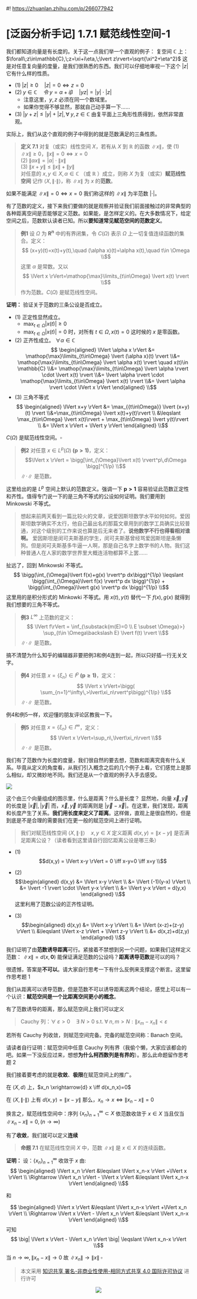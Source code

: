 #! https://zhuanlan.zhihu.com/p/266077942
# [泛函分析手记] 1.7.1 赋范线性空间-1
我们都知道向量是有长度的。关于这一点我们举一个直观的例子：
复空间 $\mathbb{C}$ 上：$\forall\;z\in\mathbb{C},\;z=\xi+i\eta,\;\lvert z\rvert=\sqrt{\xi^2+\eta^2}$ 
这是对任意复向量的度量，是我们很熟悉的东西。我们可以仔细地审视一下这个 $\lvert z\rvert$ 它有什么样的性质。
- $(1)\;\lvert z\rvert \geqslant 0 \quad \lvert z\rvert =0\iff z=0$
- $(2)\; y \in \mathbb{C} \quad 令\;y=\alpha+i\beta \quad \lvert yz\rvert = \lvert y \rvert \cdot \lvert z \rvert$ 
  - 注意这里，$y,z$ 必须在同一个数域里。
  - 如果你觉得不够显然，那就自己动手算一下……
- $(3)\;\lvert y+z\rvert \leqslant \lvert y \rvert + \lvert z\rvert, \forall \; y,z \in \mathbb{C}$ 由复平面上三角形性质得到，依然非常直观。

实际上，我们从这个直观的例子中得到的就是范数满足的三条性质。

> **定义 7.1** 对复（或实）线性空间 $X$，若有从 $X$ 到 $\mathbb{R}$ 的函数 $\lVert x \rVert$，使
$(1)\;\lVert x \rVert \geqslant 0，\lVert x\rVert =0\iff x=0$      
$(2)\;\lVert \alpha x\rVert=\lvert \alpha\rvert\cdot\lVert x\rVert$     
$(3)\;\lVert x+y\rVert \leqslant \lVert x\rVert + \lVert y\rVert$     
对任意的 $x,y \in X,\alpha\in\mathbb{C}$ （或 $\mathbb{R}$ ）成立，则称 $X$ 为复（或实）**赋范线性空间** 记作 $\langle X,\lVert\cdot\rVert\rangle$，称 $\lVert x \rVert$ 为 $x$ 的**范数**。

如果不能满足 $\lVert x\rVert =0\iff x=0$ 我们称这样的 $\lVert x\rVert$ 为半范数 $\lvert \cdot \rvert$。

有了范数的定义，接下来我们要做的就是观察并验证我们前面接触过的非常典型的各种距离空间是否能够定义范数。如果能，是怎样定义的。在大多数情况下，给定空间之后，范数默认读者已知。所以**要知道常见赋范空间的范数定义**。
> **例1** 设 $\Omega$ 为 $\mathbf{R^n}$ 中的有界闭集，令 $C(\Omega)$ 表示  $\Omega$ 上一切复值连续函数的集合。定义：
> $$
> (x+y)(t)=x(t)+y(t),\quad (\alpha x)(t)=\alpha x(t),\quad t\in \Omega \\$$
> 这里 $\alpha$ 是常数。又以
> $$
> \lVert x \rVert=\mathop{\max}\limits_{t\in\Omega} \lvert x(t) \rvert \\$$
> 作为范数。$C(\Omega)$ 是赋范线性空间。

**证明：** 验证关于范数的三条公设是否成立。
- $(1)$ 正定性显然成立。 
  - $\max_{t\in\Omega} \lvert x(t) \rvert \geqslant 0$ 
  - $\max_{t\in\Omega} \lvert x(t) \rvert = 0$ 时，对所有 $t\in \Omega,\,x(t)=0$ 这时候的 $x$ 是零函数。
- $(2)$ 正齐性成立。 $\forall \alpha \in \mathbb{C}$
  $$
  \begin{aligned}
  \lVert \alpha x \rVert  &= \mathop{\max}\limits_{t\in\Omega} \lvert (\alpha x)(t) \rvert \\&= \mathop{\max}\limits_{t\in\Omega} \lvert \alpha x(t) \rvert \quad x(t)\in \mathbb{C} \\&= \mathop{\max}\limits_{t\in\Omega} \lvert \alpha \rvert \cdot \lvert x(t) \rvert \\&= \lvert \alpha \rvert \cdot \mathop{\max}\limits_{t\in\Omega} \lvert x(t) \rvert \\&= \lvert \alpha \rvert \cdot \lVert x \rVert
  \end{aligned} \\$$
- $(3)$ 三角不等式
$$
\begin{aligned}
\lVert x+y \rVert &= \max_{{t\in\Omega}} \lvert (x+y)(t) \rvert \\&=\max_{t\in\Omega} \lvert x(t)+y(t)\rvert \\ &\leqslant \max_{t\in\Omega} \lvert x(t)\rvert + \max_{t\in\Omega} \lvert y(t)\rvert \\ &= \lVert x \rVert + \lVert y \rVert
\end{aligned} \\$$

$C(\Omega)$ 是赋范线性空间。$\square$

> **例2** 对任意 $x \in L^p(\Omega)\;\bm{(p>1)}$，定义：
> $$\lVert x \rVert = \bigg[\int_{\Omega}\lvert x(t) \rvert^p\,d\Omega \bigg]^{1/p} \\$$
> $\lVert \cdot \rVert$  是范数。

这里给出的是 $L^p$ 空间上默认的范数定义。强调一下 $\bm{p>1}$
容易验证此范数正定性和齐性。值得专门说一下的是三角不等式的公设如何证明。我们要用到 Minkowski 不等式。
> 想起来前两天看到一篇比较火的文章，说爱因斯坦数学水平如何如何。爱因斯坦数学确实不太行，他自己最出名的那篇文章用到的数学工具确实比较普通，对这个级别的工作来说也算是后无来者了。**说他数学不行也得看相对谁啊。** 爱因斯坦是闵可夫斯基的学生，闵可夫斯基曾经骂爱因斯坦是条懒狗。但是闵可夫斯基多牛逼一人啊，那是自己名字上数学书的人物。我们这种普通人在人家的数学世界里大概连活物都算不上罢……

扯远了，回到 Minkowski 不等式。
$$ \bigg(\int_{\Omega}\lvert f(x)+g(x) \rvert^p dx\bigg)^{1/p} \leqslant \bigg(\int_{\Omega}\lvert f(x) \rvert^p dx \bigg)^{1/p} + \bigg(\int_{\Omega}\lvert g(x) \rvert^p dx \bigg)^{1/p} \\$$
这里用的是积分形式的 Minkowki 不等式。用 $x(t),y(t)$ 替代一下 $f(x),g(x)$ 就得到我们想要的三角不等式。

> **例3** $L^\infty$ 上范数的定义：
> $$
> \lVert f\rVert = \inf_{\substack{m(E)=0 \\ E \subset \Omega}>} \sup_{t\in \Omega\backslash E} \lvert f(t) \rvert \\$$
> $\lVert \cdot \rVert$  是范数。     

搞不清楚为什么知乎的编辑器非要把例3和例4连到一起，所以只好插一行无关文字。

> **例4** 对任意 $x=\{\xi_n\} \in l^p \;\bm{(p\geqslant 1)}$，定义：
> $$
>\lVert x \rVert=\bigg( \sum_{n=1}^\infty\,>\lvert\xi_n\rvert^p\bigg)^{1/p} \\$$
>$\lVert \cdot \rVert$ 是范数。

例4和例5一样，欢迎懂的朋友评论区教我一下。

> **例5** 对任意 $x=\{\xi_n\} \in l^\infty$，定义：
> $$
> \lVert x \rVert=\sup_n\,\lvert\xi_n\rvert \\$$
> $\lVert \cdot \rVert$  是范数。

我们有了范数作为长度的度量，我们很自然的要去想，范数和距离究竟有什么关系。毕竟从定义的角度看，从我们引入概念之后的几个例子上看，它们感觉上是那么相似，却又微妙地不同。我们还是从一个直观的例子入手去感受。

![](https://pic3.zhimg.com/80/v2-b79f1230727d3de43a8b680e32c69782_720w.jpg)

这个由三个向量组成的图示里，什么是距离？什么是长度？
显然地，向量 $\vec{x},\vec{y}$ 的长度是 $\lvert \vec{x} \rvert, \lvert \vec{y} \rvert$ 而，$\vec{x},\vec{y}$ 的距离则是 $\lvert \vec{y}-\vec{x} \rvert$。在这里，我们发现，距离和长度产生了关系。**我们用长度来定义了距离**。这样做，直观上是很自然的，但是到底是不是合理的需要我们在更一般的赋范空间上进行证明。

> 我们对赋范线性空间 $\langle X,\lVert \cdot \rVert \rangle \quad x,y \in X$
> 定义距离 $d(x,y) = \lVert x-y \rVert$ 是否满足距离公设？（读者看到这里请自行回忆距离公设是哪三条）

- $(1)$ 
$$d(x,y) = \lVert x-y \rVert = 0 \iff x-y=0 \iff x=y \\$$

- $(2)$ 
$$\begin{aligned} d(x,y) &= \lVert x-y \rVert \\ &= \lVert (-1)(y-x) \rVert \\ &= \lvert -1 \rvert \cdot \lVert y-x \rVert \\ &= \lVert y-x \rVert = d(y,x) \end{aligned} \\$$ 
这里利用了范数公设的正齐性证明。
- $(3)$ 
$$\begin{aligned} d(x,y) &= \lVert x-y \rVert \\ &= \lVert (x-z)+(z-y) \rVert \\ &\leqslant \lVert x-z \rVert + \lVert z-y \rVert \\ &= d(x,z)+d(z,y) \end{aligned} \\$$

我们证明了由**范数诱导距离**可行。紧接着不禁想到另一个问题，如果我们这样定义范数：
$\lVert x \rVert = d(x,\bm{0})$ 能保证满足范数的公设吗？**距离诱导范数**是可以的吗？

很遗憾，答案是**不可以**。请大家自行思考一下有什么反例来支撑这个断言。这里留作思考题 $1$

我们从距离可以诱导范数，但是范数不可以诱导距离这两个结论，感觉上可以有一个认识：**赋范空间是一个比距离空间更小的概念**。

有了范数诱导的距离，那么赋范空间上我们可以定义 
> $\mathrm{Cauchy}$ 列：$\forall \;\varepsilon > 0\quad\exists \;N>0 \;\mathrm{s.t.} \;\forall \;n,m>N:\|x_m-x_n\|<\varepsilon$

若所有 $\mathrm{Cauchy}$ 列收敛，则赋范空间完备。完备的赋范空间称：$\mathrm{Banach}$ 空间。

请读者自行证明：赋范空间中任意 $\mathrm{Cauchy}$ 列有界（我偷个懒，大家应该都会的吧。如果一下没反应过来，想想**为什么柯西数列是有界的**）。那么此命题留作思考题 $2$

我们接着要考虑的就是**收敛**、**极限**在赋范空间上的推广。

在 $\langle X,d \rangle$ 上，$x_n \xrightarrow{d} x \iff d(x_n,x)=0$

在 $\langle X,\lVert \cdot \rVert \rangle$ 上有 $d(x,y) = \lVert x-y \rVert$ 那么，$x_n \rightarrow x \iff \lVert x_n-x \rVert = 0$

换言之，赋范线性空间中：序列 $\{x_n\}_{n=1}^\infty \subset X$ 依范数收敛于 $x \in X$ 当且仅当 $\lVert x_n-x \rVert = 0,(n\rightarrow \infty)$

有了**收敛**，我们就可以定义**连续**
> **命题 7.1** 在赋范线性空间 $X$ 中，范数 $\lVert x \rVert$ 是 $x\in X$ 的连续函数。

**证明：** 设：$\{x_n\}_{n=1}^\infty$ 收敛于 $x$  由:
$$
\begin{aligned}
\lVert x_n \rVert &\leqslant \lVert x_n-x \rVert +\lVert x \rVert \\
\Rightarrow \lVert x_n \rVert - \lVert x \rVert &\leqslant \lVert x_n-x \rVert
\end{aligned} \\$$

和

$$
\begin{aligned}
\lVert x \rVert &\leqslant \lVert x_n-x \rVert +\lVert x_n \rVert \\
\Rightarrow \lVert x \rVert - \lVert x_n \rVert &\leqslant \lVert x_n-x \rVert
\end{aligned} \\$$
可知
$$ \big| \lVert x \rVert - \lVert x_n \rVert \big| \leqslant \lVert x_n-x \rVert \\$$

当 $n \rightarrow \infty, \| x_n-x\| \rightarrow 0$ 故 $\| x_n\| \rightarrow \|x\| \;\square$

> 本文采用 [知识共享 署名-非商业性使用-相同方式共享 4.0 国际许可协议](https://creativecommons.org/licenses/by-nc-sa/4.0/deed.zh-Hans) 进行许可

<div align=center>
<img src="https://mirrors.creativecommons.org/presskit/buttons/88x31/svg/by-nc-sa.svg" />
</div>